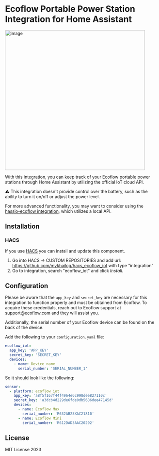 # Ecoflow Portable Power Station Integration for Home Assistant 

<img width="461" alt="image" src="https://user-images.githubusercontent.com/1454659/213213276-073f4356-0e05-419b-b38c-1c8e76b1f0cd.png">

With this integration, you can keep track of your Ecoflow portable power stations through Home Assistant by utilizing the official IoT cloud API. 

⚠️ This integration doesn't provide control over the battery, such as the ability to turn it on/off or adjust the power level.

 For more advanced functionality, you may want to consider using the [hassio-ecoflow  integration](https://github.com/vwt12eh8/hassio-ecoflow), which utilizes a local API.

## Installation

### HACS
If you use [HACS](https://hacs.xyz/) you can install and update this component.

1. Go into HACS -> CUSTOM REPOSITORIES and add url: https://github.com/mykhailog/hacs_ecoflow_iot with type "integration"
2. Go to integration, search "ecoflow_iot" and click *Install*.


## Configuration 
Please be aware that the `app_key` and `secret_key` are necessary for this integration to function properly and must be obtained from Ecoflow. To acquire these credentials, reach out to Ecoflow support at support@ecoflow.com and they will assist you. 

Additionally, the serial number of your Ecoflow device can be found on the back of the device.

Add the following to your `configuration.yaml` file:

```yaml
ecoflow_iot:
  app_key: 'APP_KEY'
  secret_key: 'SECRET_KEY'
  devices:
    - name: Device name
      serial_number: 'SERIAL_NUMBER_1'
```

So it should look like the following:
```yaml 
sensor:
  - platform: ecoflow_iot
    app_key: 'a8f5f167f44f4964e6c998dee827110c'  
    secret_key: 'a3dcb4d229de6fde0db5686dee47145d' 
    devices:
      - name: Ecoflow Max
        serial_number: 'R632ABZ3XAC21810'
      - name: Ecoflow Mini
        serial_number: 'R612DAD3AAC20292'
```




## License
MIT License 2023
